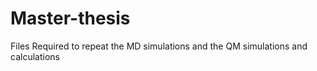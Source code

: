 # Master-thesis
Files Required to repeat the MD simulations and the QM simulations and calculations
